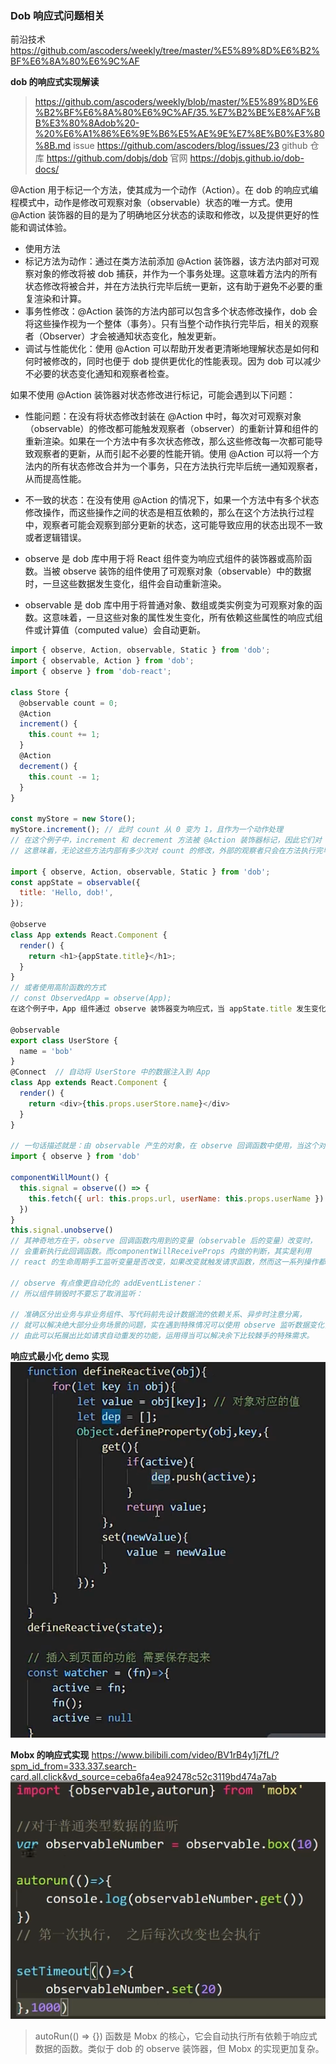### Dob 响应式问题相关

前沿技术 https://github.com/ascoders/weekly/tree/master/%E5%89%8D%E6%B2%BF%E6%8A%80%E6%9C%AF

**dob 的响应式实现解读**

> https://github.com/ascoders/weekly/blob/master/%E5%89%8D%E6%B2%BF%E6%8A%80%E6%9C%AF/35.%E7%B2%BE%E8%AF%BB%E3%80%8Adob%20-%20%E6%A1%86%E6%9E%B6%E5%AE%9E%E7%8E%B0%E3%80%8B.md
> issue https://github.com/ascoders/blog/issues/23
> github 仓库 https://github.com/dobjs/dob
> 官网 https://dobjs.github.io/dob-docs/

@Action 用于标记一个方法，使其成为一个动作（Action）。在 dob 的响应式编程模式中，动作是修改可观察对象（observable）状态的唯一方式。使用 @Action 装饰器的目的是为了明确地区分状态的读取和修改，以及提供更好的性能和调试体验。

- 使用方法
- 标记方法为动作：通过在类方法前添加 @Action 装饰器，该方法内部对可观察对象的修改将被 dob 捕获，并作为一个事务处理。这意味着方法内的所有状态修改将被合并，并在方法执行完毕后统一更新，这有助于避免不必要的重复渲染和计算。
- 事务性修改：@Action 装饰的方法内部可以包含多个状态修改操作，dob 会将这些操作视为一个整体（事务）。只有当整个动作执行完毕后，相关的观察者（Observer）才会被通知状态变化，触发更新。
- 调试与性能优化：使用 @Action 可以帮助开发者更清晰地理解状态是如何和何时被修改的，同时也便于 dob 提供更优化的性能表现。因为 dob 可以减少不必要的状态变化通知和观察者检查。

如果不使用 @Action 装饰器对状态修改进行标记，可能会遇到以下问题：

- 性能问题：在没有将状态修改封装在 @Action 中时，每次对可观察对象（observable）的修改都可能触发观察者（observer）的重新计算和组件的重新渲染。如果在一个方法中有多次状态修改，那么这些修改每一次都可能导致观察者的更新，从而引起不必要的性能开销。使用 @Action 可以将一个方法内的所有状态修改合并为一个事务，只在方法执行完毕后统一通知观察者，从而提高性能。
- 不一致的状态：在没有使用 @Action 的情况下，如果一个方法中有多个状态修改操作，而这些操作之间的状态是相互依赖的，那么在这个方法执行过程中，观察者可能会观察到部分更新的状态，这可能导致应用的状态出现不一致或者逻辑错误。

- observe 是 dob 库中用于将 React 组件变为响应式组件的装饰器或高阶函数。当被 observe 装饰的组件使用了可观察对象（observable）中的数据时，一旦这些数据发生变化，组件会自动重新渲染。
- observable 是 dob 库中用于将普通对象、数组或类实例变为可观察对象的函数。这意味着，一旦这些对象的属性发生变化，所有依赖这些属性的响应式组件或计算值（computed value）会自动更新。

```javascript
import { observe, Action, observable, Static } from 'dob';
import { observable, Action } from 'dob';
import { observe } from 'dob-react';

class Store {
  @observable count = 0;
  @Action
  increment() {
    this.count += 1;
  }
  @Action
  decrement() {
    this.count -= 1;
  }
}

const myStore = new Store();
myStore.increment(); // 此时 count 从 0 变为 1，且作为一个动作处理
// 在这个例子中，increment 和 decrement 方法被 @Action 装饰器标记，因此它们对 count 的修改被视为动作。
// 这意味着，无论这些方法内部有多少次对 count 的修改，外部的观察者只会在方法执行完毕后接收到一次状态变化的通知。

import { observe, Action, observable, Static } from 'dob';
const appState = observable({
  title: 'Hello, dob!',
});

@observe
class App extends React.Component {
  render() {
    return <h1>{appState.title}</h1>;
  }
}
// 或者使用高阶函数的方式
// const ObservedApp = observe(App);
在这个例子中，App 组件通过 observe 装饰器变为响应式，当 appState.title 发生变化时，App 组件会自动重新渲染。

@observable
export class UserStore {
  name = 'bob'
}
@Connect  // 自动将 UserStore 中的数据注入到 App
class App extends React.Component {
  render() {
    return <div>{this.props.userStore.name}</div>
  }
}

// 一句话描述就是：由 observable 产生的对象，在 observe 回调函数中使用，当这个对象被修改时，会重新执行这个回调函数。
import { observe } from 'dob'

componentWillMount() {
  this.signal = observe(() => {
    this.fetch({ url: this.props.url, userName: this.props.userName })
  })
}
this.signal.unobserve()
// 其神奇地方在于，observe 回调函数内用到的变量（observable 后的变量）改变时，
// 会重新执行此回调函数。而componentWillReceiveProps 内做的判断，其实是利用
// react 的生命周期手工监听变量是否改变，如果改变就触发请求函数，然而这一系列操作都可以让 observe 函数代劳。

// observe 有点像更自动化的 addEventListener：
// 所以组件销毁时不要忘了取消监听：

// 准确区分出业务与非业务组件、写代码前先设计数据流的依赖关系、异步时注意分离，
// 就可以解决绝大部分业务场景的问题，实在遇到特殊情况可以使用 observe 监听数据变化，
// 由此可以拓展出比如请求自动重发的功能，运用得当可以解决余下比较棘手的特殊需求。
```

**响应式最小化 demo 实现**
![alt text](image.png)

**Mobx 的响应式实现**
https://www.bilibili.com/video/BV1rB4y1j7fL/?spm_id_from=333.337.search-card.all.click&vd_source=ceba6fa4ea92478c52c3119bd474a7ab
![alt text](image-1.png)

> autoRun(() => {}) 函数是 Mobx 的核心，它会自动执行所有依赖于响应式数据的函数。类似于 dob 的 observe 装饰器，但 Mobx 的实现更加复杂。
